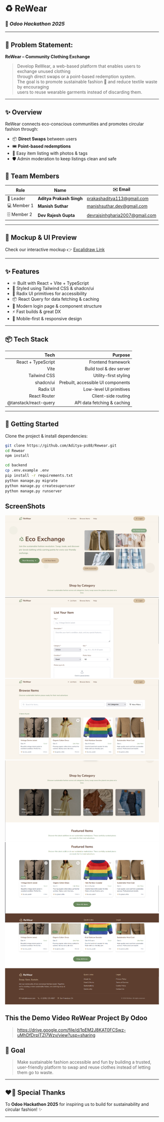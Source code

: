 # ♻️ **ReWear**
### 🌿 *Odoo Hackathon 2025*

---

## 🧵 **Problem Statement:**
**ReWear – Community Clothing Exchange**

> Develop ReWear, a web-based platform that enables users to exchange unused clothing  
> through direct swaps or a point-based redemption system.  
> The goal is to promote sustainable fashion 🌱 and reduce textile waste by encouraging  
> users to reuse wearable garments instead of discarding them.

---

## ✨ **Overview**
ReWear connects eco-conscious communities and promotes circular fashion through:
- 📦 **Direct Swaps** between users
- 🎟 **Point-based redemptions**
- 📸 Easy item listing with photos & tags
- 🛡️ Admin moderation to keep listings clean and safe


## 👥 **Team Members**

| Role | Name | ✉️ Email |
|--|--|--|
| 🎨 Leader | **Aditya Prakash Singh** | prakashaditya113@gmail.com |
| 💻 Member 1 | **Manish Suthar** | manishsuthar.dev@gmail.com |
| 🗄️ Member 2 | **Dev Rajesh Gupta** | devrajsinhgharia2007@gmail.com |

---

## 🌱 **Mockup & UI Preview**
Check our interactive mockup 👉 [Excalidraw Link](https://app.excalidraw.com/l/65VNwvy7c4X/zEqG7IJrg0)

---

## ✨ Features

- ⚛️ Built with React + Vite + TypeScript
- 🎨 Styled using Tailwind CSS & shadcn/ui
- 🧩 Radix UI primitives for accessibility
- 📦 React Query for data fetching & caching
- 🧰 Modern login page & component structure
- ⚡ Fast builds & great DX
- 📱 Mobile-first & responsive design

---

## 📦 Tech Stack

| Tech                          | Purpose                                    |
|------------------------------:|--------------------------------------------:|
| React + TypeScript           | Frontend framework                         |
| Vite                         | Build tool & dev server                    |
| Tailwind CSS                 | Utility-first styling                      |
| shadcn/ui                    | Prebuilt, accessible UI components         |
| Radix UI                     | Low-level UI primitives                    |
| React Router                 | Client-side routing                        |
| @tanstack/react-query        | API data fetching & caching                |

---

## 🚀 Getting Started

Clone the project & install dependencies:

```bash
git clone https://github.com/Aditya-ps88/Rewear.git
cd Rewear
npm install
```
```bash
cd backend
cp .env.example .env
pip install -r requirements.txt
python manage.py migrate
python manage.py createsuperuser
python manage.py runserver
```
## ScreenShots

<img src='./demo/11.png'>
<img src='./demo/12.png'>
<img src='./demo/13.png'>
<img src='./demo/14.png'>
<img src='./demo/15.png'>
<img src='./demo/16.png'>

## This the Demo Video ReWear Project By Odoo
>https://drive.google.com/file/d/1pEM2J8KAT0FCSwz-uMhDfDrplTZI7Wzv/view?usp=sharing

## 🚀 **Goal**
> Make sustainable fashion accessible and fun by building a trusted, user-friendly platform to swap and reuse clothes instead of letting them go to waste.

---

## ❤️‍🔥 **Special Thanks**
To **Odoo Hackathon 2025** for inspiring us to build for sustainability and circular fashion! ✨

---

